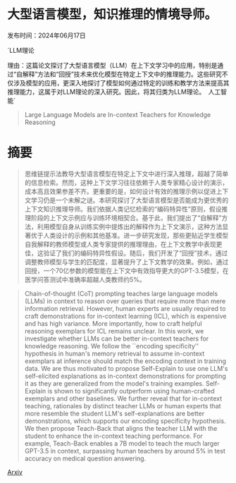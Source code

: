 # 大型语言模型，知识推理的情境导师。

发布时间：2024年06月17日

`LLM理论

理由：这篇论文探讨了大型语言模型（LLM）在上下文学习中的应用，特别是通过“自解释”方法和“回授”技术来优化模型在特定上下文中的推理能力。这些研究不仅涉及模型的应用，更深入地探讨了模型如何通过特定的训练和教学方法来提高其推理能力，这属于对LLM理论的深入研究。因此，将其归类为LLM理论。` `人工智能`

> Large Language Models are In-context Teachers for Knowledge Reasoning

# 摘要

> 思维链提示法教导大型语言模型在特定上下文中进行深入推理，超越了简单的信息检索。然而，这种上下文学习往往依赖于人类专家精心设计的演示，成本高且效果参差不齐。更重要的是，如何设计有效的推理示例以促进上下文学习仍是一个未解之谜。本研究探讨了大型语言模型是否能成为更优秀的上下文知识推理导师。我们依据人类记忆检索的“编码特异性”原则，假设推理阶段的上下文示例应与训练环境相契合。基于此，我们提出了“自解释”方法，利用模型自身从训练实例中提炼出的解释作为上下文演示，这种方法显著优于人类设计的示例和其他基准。进一步研究发现，那些更贴近学生模型自我解释的教师模型或人类专家提供的推理理由，在上下文教学中表现更佳，这验证了我们的编码特异性假设。随后，我们开发了“回授”技术，通过调整教师模型与学生的匹配度，显著提升了上下文教学的效果。例如，通过回授，一个70亿参数的模型能在上下文中有效指导更大的GPT-3.5模型，在医学问答测试中准确率超越人类教师约5%。

> Chain-of-thought (CoT) prompting teaches large language models (LLMs) in context to reason over queries that require more than mere information retrieval. However, human experts are usually required to craft demonstrations for in-context learning (ICL), which is expensive and has high variance. More importantly, how to craft helpful reasoning exemplars for ICL remains unclear. In this work, we investigate whether LLMs can be better in-context teachers for knowledge reasoning. We follow the ``encoding specificity'' hypothesis in human's memory retrieval to assume in-context exemplars at inference should match the encoding context in training data. We are thus motivated to propose Self-Explain to use one LLM's self-elicited explanations as in-context demonstrations for prompting it as they are generalized from the model's training examples. Self-Explain is shown to significantly outperform using human-crafted exemplars and other baselines. We further reveal that for in-context teaching, rationales by distinct teacher LLMs or human experts that more resemble the student LLM's self-explanations are better demonstrations, which supports our encoding specificity hypothesis. We then propose Teach-Back that aligns the teacher LLM with the student to enhance the in-context teaching performance. For example, Teach-Back enables a 7B model to teach the much larger GPT-3.5 in context, surpassing human teachers by around 5% in test accuracy on medical question answering.

[Arxiv](https://arxiv.org/abs/2311.06985)